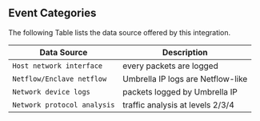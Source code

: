 
## Event Categories


The following Table lists the data source offered by this integration.

| Data Source | Description                          |
| ----------- | ------------------------------------ |
| `Host network interface` | every packets are logged |
| `Netflow/Enclave netflow` | Umbrella IP logs are Netflow-like |
| `Network device logs` | packets logged by Umbrella IP |
| `Network protocol analysis` | traffic analysis at levels 2/3/4 |









